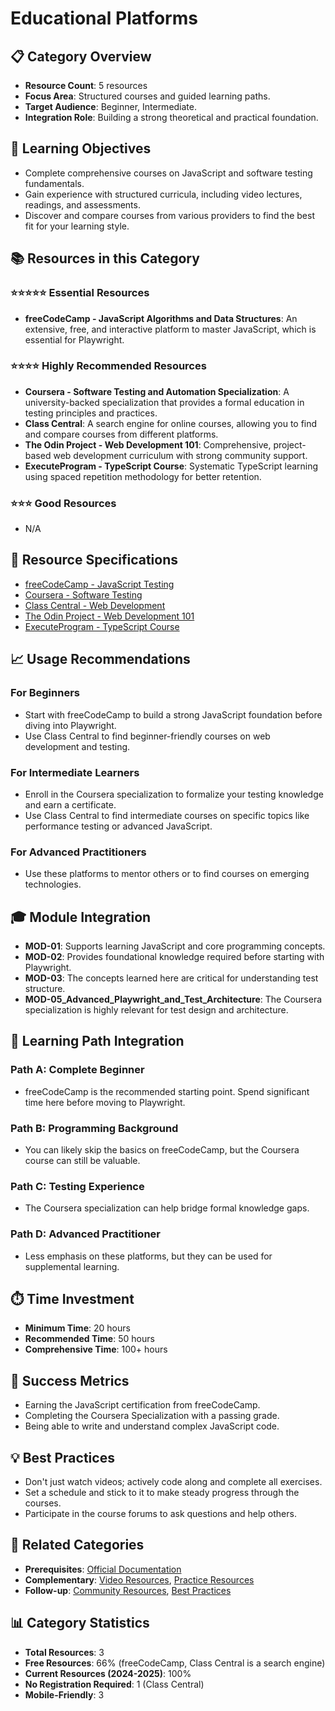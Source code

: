 # Educational Platforms

## 📋 Category Overview
- **Resource Count**: 5 resources
- **Focus Area**: Structured courses and guided learning paths.
- **Target Audience**: Beginner, Intermediate.
- **Integration Role**: Building a strong theoretical and practical foundation.

## 🎯 Learning Objectives
- Complete comprehensive courses on JavaScript and software testing fundamentals.
- Gain experience with structured curricula, including video lectures, readings, and assessments.
- Discover and compare courses from various providers to find the best fit for your learning style.

## 📚 Resources in this Category

### ⭐⭐⭐⭐⭐ Essential Resources
- **freeCodeCamp - JavaScript Algorithms and Data Structures**: An extensive, free, and interactive platform to master JavaScript, which is essential for Playwright.

### ⭐⭐⭐⭐ Highly Recommended Resources
- **Coursera - Software Testing and Automation Specialization**: A university-backed specialization that provides a formal education in testing principles and practices.
- **Class Central**: A search engine for online courses, allowing you to find and compare courses from different platforms.
- **The Odin Project - Web Development 101**: Comprehensive, project-based web development curriculum with strong community support.
- **ExecuteProgram - TypeScript Course**: Systematic TypeScript learning using spaced repetition methodology for better retention.

### ⭐⭐⭐ Good Resources
- N/A

## 🔗 Resource Specifications
- [freeCodeCamp - JavaScript Testing](../specifications/02-educational-platforms/freecodecamp-javascript-testing.md)
- [Coursera - Software Testing](../specifications/02-educational-platforms/coursera-software-testing.md)
- [Class Central - Web Development](../specifications/02-educational-platforms/class-central-web-development.md)
- [The Odin Project - Web Development 101](../specifications/02-educational-platforms/the-odin-project.md)
- [ExecuteProgram - TypeScript Course](../specifications/02-educational-platforms/executeprogram-typescript.md)

## 📈 Usage Recommendations

### For Beginners
- Start with freeCodeCamp to build a strong JavaScript foundation before diving into Playwright.
- Use Class Central to find beginner-friendly courses on web development and testing.

### For Intermediate Learners
- Enroll in the Coursera specialization to formalize your testing knowledge and earn a certificate.
- Use Class Central to find intermediate courses on specific topics like performance testing or advanced JavaScript.

### For Advanced Practitioners
- Use these platforms to mentor others or to find courses on emerging technologies.

## 🎓 Module Integration
- **MOD-01**: Supports learning JavaScript and core programming concepts.
- **MOD-02**: Provides foundational knowledge required before starting with Playwright.
- **MOD-03**: The concepts learned here are critical for understanding test structure.
- **MOD-05_Advanced_Playwright_and_Test_Architecture**: The Coursera specialization is highly relevant for test design and architecture.

## 🔄 Learning Path Integration

### Path A: Complete Beginner
- freeCodeCamp is the recommended starting point. Spend significant time here before moving to Playwright.

### Path B: Programming Background
- You can likely skip the basics on freeCodeCamp, but the Coursera course can still be valuable.

### Path C: Testing Experience
- The Coursera specialization can help bridge formal knowledge gaps.

### Path D: Advanced Practitioner
- Less emphasis on these platforms, but they can be used for supplemental learning.

## ⏱️ Time Investment
- **Minimum Time**: 20 hours
- **Recommended Time**: 50 hours
- **Comprehensive Time**: 100+ hours

## 🎯 Success Metrics
- Earning the JavaScript certification from freeCodeCamp.
- Completing the Coursera Specialization with a passing grade.
- Being able to write and understand complex JavaScript code.

## 💡 Best Practices
- Don't just watch videos; actively code along and complete all exercises.
- Set a schedule and stick to it to make steady progress through the courses.
- Participate in the course forums to ask questions and help others.

## 🔄 Related Categories
- **Prerequisites**: [Official Documentation](./01-official-documentation.md)
- **Complementary**: [Video Resources](./03-video-resources.md), [Practice Resources](./06-practice-resources.md)
- **Follow-up**: [Community Resources](./04-community-resources.md), [Best Practices](./07-best-practices.md)

## 📊 Category Statistics
- **Total Resources**: 3
- **Free Resources**: 66% (freeCodeCamp, Class Central is a search engine)
- **Current Resources (2024-2025)**: 100%
- **No Registration Required**: 1 (Class Central)
- **Mobile-Friendly**: 3